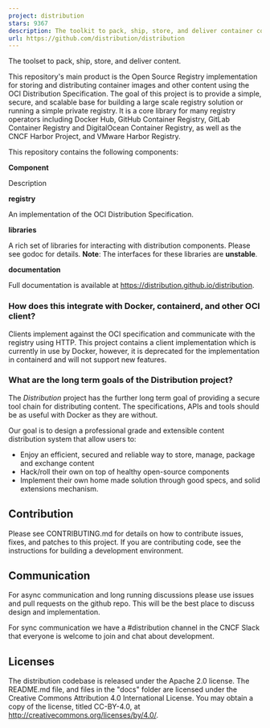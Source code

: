 ```yaml
---
project: distribution
stars: 9367
description: The toolkit to pack, ship, store, and deliver container content
url: https://github.com/distribution/distribution
---
```


The toolset to pack, ship, store, and deliver content.

This repository's main product is the Open Source Registry implementation for storing and distributing container images and other content using the OCI Distribution Specification. The goal of this project is to provide a simple, secure, and scalable base for building a large scale registry solution or running a simple private registry. It is a core library for many registry operators including Docker Hub, GitHub Container Registry, GitLab Container Registry and DigitalOcean Container Registry, as well as the CNCF Harbor Project, and VMware Harbor Registry.

This repository contains the following components:

**Component**

Description

**registry**

An implementation of the OCI Distribution Specification.

**libraries**

A rich set of libraries for interacting with distribution components. Please see godoc for details. **Note**: The interfaces for these libraries are **unstable**.

**documentation**

Full documentation is available at https://distribution.github.io/distribution.

### How does this integrate with Docker, containerd, and other OCI client?

Clients implement against the OCI specification and communicate with the registry using HTTP. This project contains a client implementation which is currently in use by Docker, however, it is deprecated for the implementation in containerd and will not support new features.

### What are the long term goals of the Distribution project?

The _Distribution_ project has the further long term goal of providing a secure tool chain for distributing content. The specifications, APIs and tools should be as useful with Docker as they are without.

Our goal is to design a professional grade and extensible content distribution system that allow users to:

-   Enjoy an efficient, secured and reliable way to store, manage, package and exchange content
-   Hack/roll their own on top of healthy open-source components
-   Implement their own home made solution through good specs, and solid extensions mechanism.

Contribution
------------

Please see CONTRIBUTING.md for details on how to contribute issues, fixes, and patches to this project. If you are contributing code, see the instructions for building a development environment.

Communication
-------------

For async communication and long running discussions please use issues and pull requests on the github repo. This will be the best place to discuss design and implementation.

For sync communication we have a #distribution channel in the CNCF Slack that everyone is welcome to join and chat about development.

Licenses
--------

The distribution codebase is released under the Apache 2.0 license. The README.md file, and files in the "docs" folder are licensed under the Creative Commons Attribution 4.0 International License. You may obtain a copy of the license, titled CC-BY-4.0, at http://creativecommons.org/licenses/by/4.0/.
